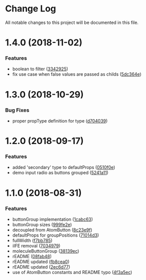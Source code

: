 # Change Log

All notable changes to this project will be documented in this file.

<a name="1.4.0"></a>
# 1.4.0 (2018-11-02)


### Features

* boolean to filter ([3342925](https://github.com/SUI-Components/sui-components/commit/3342925))
* fix use case when false values are passed as childs ([5dc364e](https://github.com/SUI-Components/sui-components/commit/5dc364e))



<a name="1.3.0"></a>
# 1.3.0 (2018-10-29)


### Bug Fixes

* proper propType definition for type ([d704039](https://github.com/SUI-Components/sui-components/commit/d704039))



<a name="1.2.0"></a>
# 1.2.0 (2018-09-17)


### Features

* added 'secondary' type to defaultProps ([0510f0e](https://github.com/SUI-Components/sui-components/commit/0510f0e))
* demo input radio as buttons grouped ([5241a11](https://github.com/SUI-Components/sui-components/commit/5241a11))



<a name="1.1.0"></a>
# 1.1.0 (2018-08-31)


### Features

* buttonGroup implementation ([1cabc63](https://github.com/SUI-Components/sui-components/commit/1cabc63))
* buttonGroup sizes ([999fe2e](https://github.com/SUI-Components/sui-components/commit/999fe2e))
* decoupled from AtomButton ([8c23e9f](https://github.com/SUI-Components/sui-components/commit/8c23e9f))
* defaultProps for groupPositions ([71014d3](https://github.com/SUI-Components/sui-components/commit/71014d3))
* fullWidth ([f7bb785](https://github.com/SUI-Components/sui-components/commit/f7bb785))
* iIFE removal ([7034979](https://github.com/SUI-Components/sui-components/commit/7034979))
* moleculeButtonGroup ([38139ec](https://github.com/SUI-Components/sui-components/commit/38139ec))
* rEADME ([08fab48](https://github.com/SUI-Components/sui-components/commit/08fab48))
* rEADME updated ([fb8cea0](https://github.com/SUI-Components/sui-components/commit/fb8cea0))
* rEADME updated ([2ec6d77](https://github.com/SUI-Components/sui-components/commit/2ec6d77))
* use of AtomButton constants and README typo ([4f3a5ec](https://github.com/SUI-Components/sui-components/commit/4f3a5ec))



